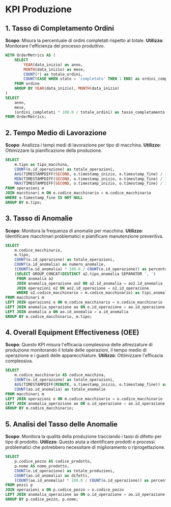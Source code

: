 # KPI Produzione

## 1. Tasso di Completamento Ordini
**Scopo**: Misura la percentuale di ordini completati rispetto al totale.
**Utilizzo**: Monitorare l'efficienza del processo produttivo.

```sql
WITH OrderMetrics AS (
    SELECT 
        YEAR(data_inizio) as anno,
        MONTH(data_inizio) as mese,
        COUNT(*) as totale_ordini,
        COUNT(CASE WHEN stato = 'completato' THEN 1 END) as ordini_completati
    FROM ordine
    GROUP BY YEAR(data_inizio), MONTH(data_inizio)
)
SELECT 
    anno,
    mese,
    (ordini_completati * 100.0 / totale_ordini) as tasso_completamento
FROM OrderMetrics;
```

## 2. Tempo Medio di Lavorazione
**Scopo**: Analizza i tempi medi di lavorazione per tipo di macchina.
**Utilizzo**: Ottimizzare la pianificazione della produzione.

```sql
SELECT 
    m.tipo as tipo_macchina,
    COUNT(o.id_operazione) as totale_operazioni,
    AVG(TIMESTAMPDIFF(SECOND, o.timestamp_inizio, o.timestamp_fine) / 3600) as ore_medie_lavorazione,
    MIN(TIMESTAMPDIFF(SECOND, o.timestamp_inizio, o.timestamp_fine) / 3600) as ore_min_lavorazione,
    MAX(TIMESTAMPDIFF(SECOND, o.timestamp_inizio, o.timestamp_fine) / 3600) as ore_max_lavorazione
FROM operazioni o
JOIN macchinari m ON o.codice_macchinario = m.codice_macchinario
WHERE o.timestamp_fine IS NOT NULL
GROUP BY m.tipo;
```

## 3. Tasso di Anomalie
**Scopo**: Monitora la frequenza di anomalie per macchina.
**Utilizzo**: Identificare macchinari problematici e pianificare manutenzione preventiva.

```sql
SELECT 
    m.codice_macchinario,
    m.tipo,
    COUNT(o.id_operazione) as totale_operazioni,
    COUNT(a.id_anomalia) as numero_anomalie,
    (COUNT(a.id_anomalia) * 100.0 / COUNT(o.id_operazione)) as percentuale_anomalie,
    (SELECT GROUP_CONCAT(DISTINCT a2.tipo_anomalia SEPARATOR ', ')
     FROM anomalia a2
     JOIN anomalia_operazione ao2 ON a2.id_anomalia = ao2.id_anomalia
     JOIN operazioni o2 ON ao2.id_operazione = o2.id_operazione
     WHERE o2.codice_macchinario = m.codice_macchinario) as tipi_anomalie
FROM macchinari m
LEFT JOIN operazioni o ON m.codice_macchinario = o.codice_macchinario
LEFT JOIN anomalia_operazione ao ON o.id_operazione = ao.id_operazione
LEFT JOIN anomalia a ON ao.id_anomalia = a.id_anomalia
GROUP BY m.codice_macchinario, m.tipo;
```

## 4. Overall Equipment Effectiveness (OEE) 
**Scopo**: Questo KPI misura l'efficacia complessiva delle attrezzature di produzione monitorando il totale delle operazioni, il tempo medio di operazione e i guasti delle apparecchiature.
**Utilizzo**: Ottimizzare l'efficacia complessiva.

```sql
SELECT
    m.codice_macchinario AS codice_macchina,
    COUNT(o.id_operazione) as totale_operazioni,
    AVG(TIMESTAMPDIFF(MINUTE, o.timestamp_inizio, o.timestamp_fine)) as tempo_medio_operazione,
    COUNT(ao.id_anomalia) as totale_anomalie
FROM macchinari m
LEFT JOIN operazioni o ON m.codice_macchinario = o.codice_macchinario
LEFT JOIN anomalia_operazione ao ON o.id_operazione = ao.id_operazione
GROUP BY m.codice_macchinario;

```

## 5. Analisi del Tasso delle Anomalie
**Scopo**: Monitora la qualità della produzione tracciando i tassi di difetto per tipo di prodotto.
**Utilizzo**:  Questo aiuta a identificare prodotti e processi problematici che potrebbero necessitare di miglioramento o riprogettazione.


```sql
SELECT
    p.codice_pezzo AS codice_prodotto,
    p.nome AS nome_prodotto,
    COUNT(o.id_operazione) as totale_produzioni,
    COUNT(ao.id_anomalia) as difetti,
    (COUNT(ao.id_anomalia) * 100.0 / COUNT(o.id_operazione)) as percentuale_difetti
FROM pezzi p
JOIN operazioni o ON p.codice_pezzo = o.codice_pezzo
LEFT JOIN anomalia_operazione ao ON o.id_operazione = ao.id_operazione
GROUP BY p.codice_pezzo, p.nome;
```
